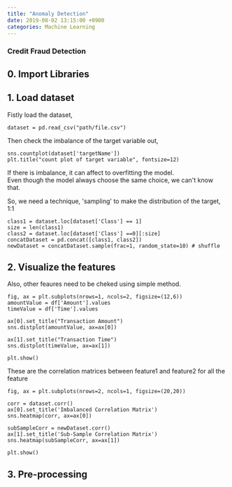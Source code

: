 ```yaml
---
title: "Anomaly Detection"
date: 2019-08-02 13:15:00 +0900
categories: Machine Learning
---
```



### Credit Fraud Detection

## 0. Import Libraries

## 1. Load dataset
Fistly load the dataset,
```
dataset = pd.read_csv("path/file.csv")
```

Then check the imbalance of the target variable out,
```
sns.countplot(dataset['targetName'])
plt.title("count plot of target variable", fontsize=12)
```
If there is imbalance, it can affect to overfitting the model.      
Even though the model always choose the same choice, we can't know that.

So, we need a technique, 'sampling' to make the distribution of the target, 1:1


```
class1 = dataset.loc[dataset['Class'] == 1]
size = len(class1)
class2 = dataset.loc[dataset['Class'] ==0][:size]
concatDataset = pd.concat([class1, class2])
newDataset = concatDataset.sample(frac=1, random_state=10) # shuffle
```


## 2. Visualize the features
Also, other feaures need to be cheked using simple method.
```
fig, ax = plt.subplots(nrows=1, ncols=2, figsize=(12,6))
amountValue = df['Amount'].values
timeValue = df['Time'].values

ax[0].set_title("Transaction Amount")
sns.distplot(amountValue, ax=ax[0])

ax[1].set_title("Transaction Time")
sns.distplot(timeValue, ax=ax[1])

plt.show()
```

These are the correlation matrices between feature1 and feature2 for all the feature
```
fig, ax = plt.subplots(nrows=2, ncols=1, figsize=(20,20))

corr = dataset.corr()
ax[0].set_title('Imbalanced Correlation Matrix')
sns.heatmap(corr, ax=ax[0])

subSampleCorr = newDataset.corr()
ax[1].set_title('Sub-Sample Correlation Matrix')
sns.heatmap(subSampleCorr, ax=ax[1])

plt.show()
```


## 3. Pre-processing
